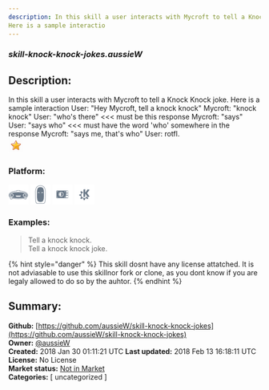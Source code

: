 ```yaml
---
description: In this skill a user interacts with Mycroft to tell a Knock Knock joke.
Here is a sample interactio
---
```


### _skill-knock-knock-jokes.aussieW_  
## Description:  
In this skill a user interacts with Mycroft to tell a Knock Knock joke.
Here is a sample interaction
User: "Hey Mycroft, tell a knock knock"
Mycroft: "knock knock"
User: "who's there" <<< must be this response
Mycroft: "says"
User: "says who" <<< must have the word 'who' somewhere in the response
Mycroft: "says me, that's who"
User: rotfl.  
![](../.gitbook/assets/star.png)  
  
### Platform:  
 ![Mark I](../.gitbook/assets/mark-1-icon.png)  ![Mark II](../.gitbook/assets/mark-2-icon.png)  ![Picroft](../.gitbook/assets/picroft-icon.png)  ![plasmoid](../.gitbook/assets/kde.png)   
### Examples:  
> Tell a knock knock.  
> Tell a knock knock joke.  
  
{% hint style="danger" %}
This skill dosnt have any license attatched. It is not adviasable to use this skillnor fork or clone, as you dont know if you are legaly allowed to do so by the auhtor.
{% endhint %}
  
## Summary:  
**Github:** [https://github.com/aussieW/skill-knock-knock-jokes](https://github.com/aussieW/skill-knock-knock-jokes)  
**Owner:** [@aussieW](https://github.com/aussieW)  
**Created:** 2018 Jan 30 01:11:21 UTC  **Last updated:** 2018 Feb 13 16:18:11 UTC  
**License:** No License  
**Market status:** [Not in Market](https://market.mycroft.ai/skill/)  
**Categories:** [ uncategorized ]   
